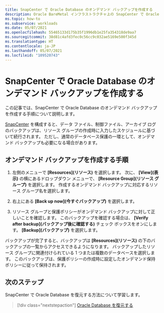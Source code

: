 ```yaml
---
title: SnapCenter で Oracle Database のオンデマンド バックアップを作成する
description: Oracle BareMetal インフラストラクチャ上の SnapCenter で Oracle Database のオンデマンド バックアップを作成する方法について説明します。
ms.topic: how-to
ms.subservice: workloads
ms.date: 05/07/2021
ms.openlocfilehash: 55465133d175b35f1996db1e25fa354318de9aa7
ms.sourcegitcommit: 38d81c4afd3fec0c56cc9c032ae5169e500f345d
ms.translationtype: HT
ms.contentlocale: ja-JP
ms.lasthandoff: 05/07/2021
ms.locfileid: "109520743"
---
```

# <a name="create-on-demand-backup-of-your-oracle-database-in-snapcenter"></a>SnapCenter で Oracle Database のオンデマンド バックアップを作成する

この記事では、SnapCenter で Oracle Database のオンデマンド バックアップを作成する手順について説明します。 

[SnapCenter](configure-snapcenter-oracle-baremetal.md) を構成すると、データ ファイル、制御ファイル、アーカイブ ログのバックアップは、リソース グループの作成時に入力したスケジュールに基づいて続行されます。 ただし、通常のデータベース保護の一環として、オンデマンド バックアップも必要になる場合があります。

## <a name="steps-to-create-an-on-demand-backup"></a>オンデマンド バックアップを作成する手順

1. 左側のメニューで **[Resources]\(リソース\)** を選択します。 次に、 **[View]\(表示\)** の横にあるドロップダウン メニューで、 **[Resource Group]\(リソース グループ\)** を選択します。 作成するオンデマンド バックアップに対応するリソース グループ名を選択します。

2. 右上にある **[Back up now]\(今すぐバックアップ\)** を選択します。

3. リソース グループと保護ポリシーがオンデマンド バックアップに対して正しいことを確認します。 このバックアップを確認する場合は、 **[Verify after backup]\(バックアップ後に確認する\)** チェック ボックスをオンにします。 **[Backup]\(バックアップ\)** を選択します。

バックアップが完了すると、バックアップは **[Resources]\(リソース\)** の下のバックアップの一覧からアクセスできるようになります。 バックアップしたリソース グループに関連付けられている 1 つまたは複数のデータベースを選択します。 このバックアップは、保護ポリシーの作成時に設定したオンデマンド保持ポリシーに従って保持されます。

## <a name="next-steps"></a>次のステップ

SnapCenter で Oracle Database を復元する方法について学習します。

> [!div class="nextstepaction"]
> [Oracle Database を復元する](restore-oracle-database-baremetal.md)
